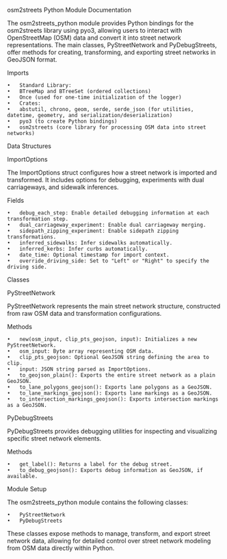 osm2streets Python Module Documentation

The osm2streets_python module provides Python bindings for the osm2streets library using pyo3, allowing users to interact with OpenStreetMap (OSM) data and convert it into street network representations. The main classes, PyStreetNetwork and PyDebugStreets, offer methods for creating, transforming, and exporting street networks in GeoJSON format.

Imports

	•	Standard Library:
	•	BTreeMap and BTreeSet (ordered collections)
	•	Once (used for one-time initialization of the logger)
	•	Crates:
	•	abstutil, chrono, geom, serde, serde_json (for utilities, datetime, geometry, and serialization/deserialization)
	•	pyo3 (to create Python bindings)
	•	osm2streets (core library for processing OSM data into street networks)

Data Structures

ImportOptions

The ImportOptions struct configures how a street network is imported and transformed. It includes options for debugging, experiments with dual carriageways, and sidewalk inferences.

Fields

	•	debug_each_step: Enable detailed debugging information at each transformation step.
	•	dual_carriageway_experiment: Enable dual carriageway merging.
	•	sidepath_zipping_experiment: Enable sidepath zipping transformations.
	•	inferred_sidewalks: Infer sidewalks automatically.
	•	inferred_kerbs: Infer curbs automatically.
	•	date_time: Optional timestamp for import context.
	•	override_driving_side: Set to "Left" or "Right" to specify the driving side.

Classes

PyStreetNetwork

PyStreetNetwork represents the main street network structure, constructed from raw OSM data and transformation configurations.

Methods

	•	new(osm_input, clip_pts_geojson, input): Initializes a new PyStreetNetwork.
	•	osm_input: Byte array representing OSM data.
	•	clip_pts_geojson: Optional GeoJSON string defining the area to clip.
	•	input: JSON string parsed as ImportOptions.
	•	to_geojson_plain(): Exports the entire street network as a plain GeoJSON.
	•	to_lane_polygons_geojson(): Exports lane polygons as a GeoJSON.
	•	to_lane_markings_geojson(): Exports lane markings as a GeoJSON.
	•	to_intersection_markings_geojson(): Exports intersection markings as a GeoJSON.

PyDebugStreets

PyDebugStreets provides debugging utilities for inspecting and visualizing specific street network elements.

Methods

	•	get_label(): Returns a label for the debug street.
	•	to_debug_geojson(): Exports debug information as GeoJSON, if available.

Module Setup

The osm2streets_python module contains the following classes:

	•	PyStreetNetwork
	•	PyDebugStreets

These classes expose methods to manage, transform, and export street network data, allowing for detailed control over street network modeling from OSM data directly within Python.